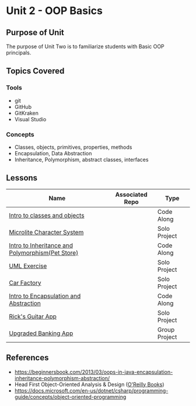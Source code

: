 # Unit 2 - OOP Basics

## Purpose of Unit

The purpose of Unit Two is to familiarize students with Basic OOP principals.

## Topics Covered

### Tools

- git
- GitHub
- GitKraken
- Visual Studio

### Concepts

- Classes, objects, primitives, properties, methods
- Encapsulation, Data Abstraction
- Inheritance, Polymorphism, abstract classes, interfaces

## Lessons

| Name | Associated Repo | Type |
|------|-----------------|------|
| [Intro to classes and objects](<!-- TODO -->) |  | Code Along |
| [Microlite Character System](<!-- TODO -->) |  | Solo Project |
| [Intro to Inheritance and Polymorphism(Pet Store)](<!-- TODO -->) |  | Code Along
| [UML Exercise](<!-- TODO -->) |  | Solo Project |
| [Car Factory](<!-- TODO -->) |  | Solo Project |
| [Intro to Encapsulation and Abstraction](<!-- TODO -->) |  | Code Along
| [Rick's Guitar App](<!-- TODO -->) | | Solo Project |
| [Upgraded Banking App](<!-- TODO -->) |  | Group Project |

## References

- <https://beginnersbook.com/2013/03/oops-in-java-encapsulation-inheritance-polymorphism-abstraction/>
- Head First Object-Oriented Analysis & Design ([O'Reilly Books](https://www.oreilly.com/library/view/head-first-object-oriented/0596008678/))
- <https://docs.microsoft.com/en-us/dotnet/csharp/programming-guide/concepts/object-oriented-programming>
